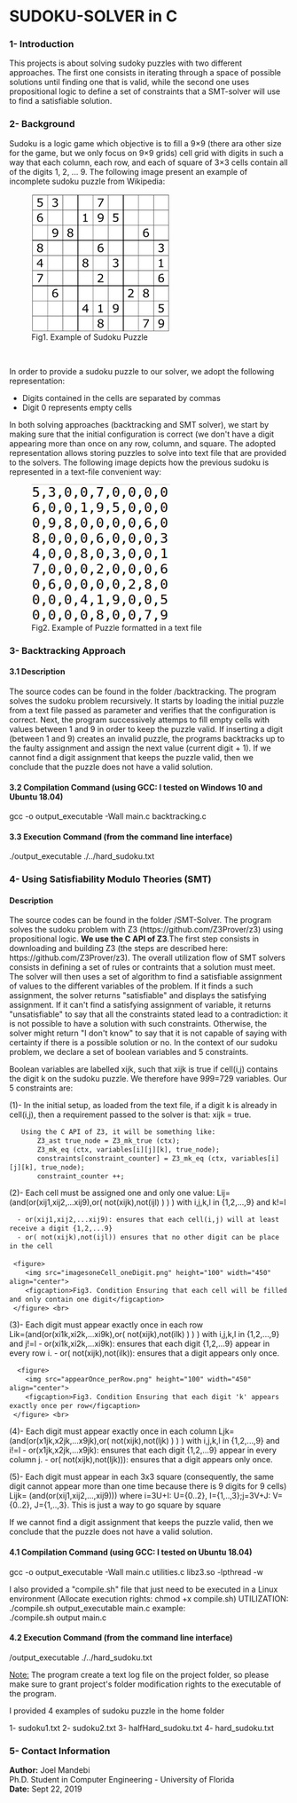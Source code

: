 <h1>SUDOKU-SOLVER in C</h1>



<h3>1- Introduction</h3>

This projects is about solving sudoky puzzles with two different approaches. The first one consists in iterating through
a space of possible solutions until finding one that is valid, while the second one uses propositional logic to define a set
of constraints that a SMT-solver will use to find a satisfiable solution.

<h3>2- Background</h3>
Sudoku is a logic game which objective is to fill a 9×9 (there ara other size for the game, but we only focus on 9×9 grids) cell grid with digits in such a way that each column, each row, and each of square of 3×3 cells contain all of the digits 1, 2, ... 9. The following image present an example of incomplete sudoku puzzle from Wikipedia: 
<figure>
  <img src="images/example.png" height="250" width="250" align="center">
  <figcaption>Fig1. Example of Sudoku Puzzle</figcaption>
</figure> <br>

In order to provide a sudoku puzzle to our solver, we adopt the following representation:
<ul> 
  <li> Digits contained in the cells are separated by commas</li> 
  <li> Digit 0 represents empty cells</li> 
</ul>	
In both solving approaches (backtracking and SMT solver), we start by making sure that the initial configuration is correct (we don't have a digit appearing more than once on any row, column, and square. The adopted representation allows storing puzzles to solve into text file that are provided to the solvers. The following image depicts how the previous sudoku is represented in a text-file convenient way:
<figure>
  <img src="images/representation.png" height="250" width="250" align="center">
  <figcaption>Fig2. Example of Puzzle formatted in a text file </figcaption>
</figure>



<h3>3- Backtracking Approach</h3>
<h4> 3.1 Description</h4>
The source codes can be found in the folder /backtracking. The program solves the sudoku problem recursively. It starts by loading the initial puzzle from a text file passed
as parameter and verifies that the configuration is correct. Next, the program successively attemps to fill empty cells
with values between 1 and 9 in order to keep the puzzle valid. If inserting a digit (between 1 and 9) creates an invalid
puzzle, the programs backtracks up to the faulty assignment and assign the next value (current digit + 1). If we cannot
find a digit assignment that keeps the puzzle valid, then we conclude that the puzzle does not have a valid solution.

<h4>3.2 Compilation Command (using GCC: I tested on Windows 10 and Ubuntu 18.04)</h4> 
gcc -o output_executable -Wall main.c backtracking.c

<h4>3.3 Execution Command (from the command line interface)</h4> 
./output_executable ./../hard_sudoku.txt


<h3>4- Using Satisfiability Modulo Theories (SMT)</h3>
<h4> Description</h4>
The source codes can be found in the folder /SMT-Solver. The program solves the sudoku problem with Z3 (https://github.com/Z3Prover/z3) using propositional logic. <b>We use the C API of Z3</b>.The first step consists in downloading and building Z3 (the steps are described here: https://github.com/Z3Prover/z3). The overall utilization flow of SMT solvers consists in defining a set of rules or contraints that a solution must meet. The solver will then uses a set of algorithm to find a satisfiable assignment of values to the different variables of the problem. If it finds a such assignment, the solver returns "satisfiable" and displays the satisfying assignment. If it can't find a satisfying assignment of variable, it returns "unsatisfiable" to say that all the constraints stated lead to a contradiction: it is not possible to have a solution with such constraints. Otherwise, the solver might return "I don't know" to say that it is not capable of saying with certainty if there is a possible solution or no. In the context of our sudoku problem, we declare a set of boolean variables and 5 constraints.

Boolean variables are labelled xijk, such that xijk is true if cell(i,j) contains the digit k on the sudoku puzzle. We therefore have 9*9*9=729 variables. Our 5 constraints are:

  (1)- In the initial setup, as loaded from the text file, if a digit k is already in cell(i,j), then a requirement passed to the solver is that:
         xijk = true.

       Using the C API of Z3, it will be something like:
           Z3_ast true_node = Z3_mk_true (ctx);
           Z3_mk_eq (ctx, variables[i][j][k], true_node);
           constraints[constraint_counter] = Z3_mk_eq (ctx, variables[i][j][k], true_node);
           constraint_counter ++;

  (2)- Each cell must be assigned one and only one value:
  Lij=(and(or(xij1,xij2,...xij9),or( not(xijk),not(ijl) ) ) ) with i,j,k,l in {1,2,...,9} and k!=l     

      - or(xij1,xij2,...xij9): ensures that each cell(i,j) will at least receive a digit {1,2,...9}
      - or( not(xijk),not(ijl)) ensures that no other digit can be place in the cell

     <figure>
        <img src="imagesoneCell_oneDigit.png" height="100" width="450" align="center">
        <figcaption>Fig3. Condition Ensuring that each cell will be filled and only contain one digit</figcaption>
     </figure> <br>

  (3)- Each digit must appear exactly once in each row  
  Lik=(and(or(xi1k,xi2k,...xi9k),or( not(xijk),not(ilk) ) ) ) with i,j,k,l in {1,2,...,9} and j!=l
      - or(xi1k,xi2k,...xi9k): ensures that each digit {1,2,...9} appear in every row i.
      - or( not(xijk),not(ilk)): ensures that a digit appears only once.
    
      <figure>
        <img src="appearOnce_perRow.png" height="100" width="450" align="center">
        <figcaption>Fig3. Condition Ensuring that each digit 'k' appears exactly once per row</figcaption>
     </figure> <br>
  

  (4)- Each digit must appear exactly once in each column 
  Ljk=(and(or(x1jk,x2jk,...x9jk),or( not(xijk),not(ljk) ) ) ) with i,j,k,l in {1,2,...,9} and i!=l
      - or(x1jk,x2jk,...x9jk): ensures that each digit {1,2,...9} appear in every column j.
      - or( not(xijk),not(ljk))): ensures that a digit appears only once.


  (5)- Each digit must appear in each 3x3 square (consequently, the same digit cannot appear more than one time because there is 9 digits for 9 cells)  
      Lijk= (and(or(xij1,xij2,...,xij9))) where i=3U+I: U={0..2}, I={1,..,3};j=3V+J: V={0..2}, J={1,..,3}. This is just a way to go square by square

 If we cannot find a digit assignment that keeps the puzzle valid, then we conclude that the puzzle does not have a valid solution.



<h4>4.1 Compilation Command (using GCC: I tested on Ubuntu 18.04)</h4> 
gcc -o output_executable -Wall main.c utilities.c libz3.so -lpthread -w

I also provided a "compile.sh" file that just need to be executed in a Linux environment (Allocate execution rights: chmod +x compile.sh)
UTILIZATION:
    ./compile.sh output_executable main.c
  example:     
    ./compile.sh output main.c

<h4>4.2 Execution Command (from the command line interface)</h4> 
/output_executable ./../hard_sudoku.txt


<u>Note:</u>
The program create a text log file on the project folder, so please make sure to grant project's folder modification rights to the executable of the program.

I provided 4 examples of sudoku puzzle in the home folder

1- sudoku1.txt 
2- sudoku2.txt 
3- halfHard_sudoku.txt 
4- hard_sudoku.txt 


<h3>5- Contact Information</h3>
<b>Author:</b> Joel Mandebi <br>
Ph.D. Student in Computer Engineering - University of Florida <br>
<b>Date:</b> Sept 22, 2019
